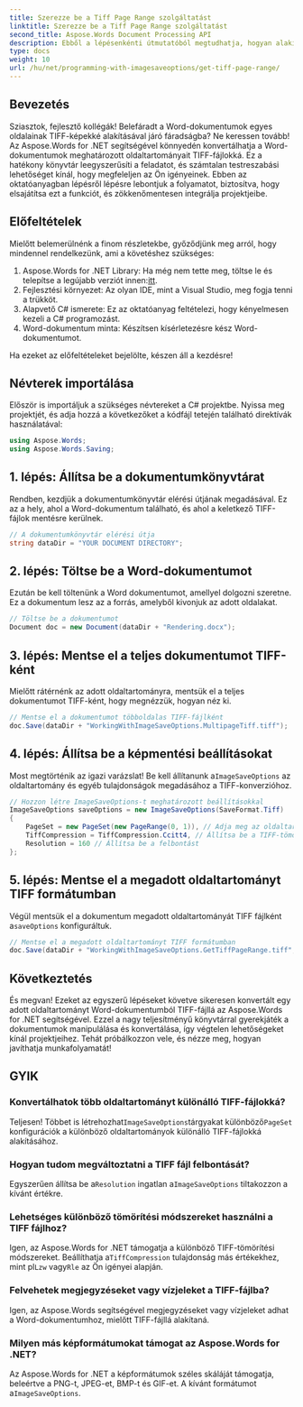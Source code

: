 ```yaml
---
title: Szerezze be a Tiff Page Range szolgáltatást
linktitle: Szerezze be a Tiff Page Range szolgáltatást
second_title: Aspose.Words Document Processing API
description: Ebből a lépésenkénti útmutatóból megtudhatja, hogyan alakíthat át bizonyos oldaltartományokat Word-dokumentumokból TIFF-fájlokká az Aspose.Words for .NET használatával.
type: docs
weight: 10
url: /hu/net/programming-with-imagesaveoptions/get-tiff-page-range/
---
```

## Bevezetés

Sziasztok, fejlesztő kollégák! Belefáradt a Word-dokumentumok egyes oldalainak TIFF-képekké alakításával járó fáradságba? Ne keressen tovább! Az Aspose.Words for .NET segítségével könnyedén konvertálhatja a Word-dokumentumok meghatározott oldaltartományait TIFF-fájlokká. Ez a hatékony könyvtár leegyszerűsíti a feladatot, és számtalan testreszabási lehetőséget kínál, hogy megfeleljen az Ön igényeinek. Ebben az oktatóanyagban lépésről lépésre lebontjuk a folyamatot, biztosítva, hogy elsajátítsa ezt a funkciót, és zökkenőmentesen integrálja projektjeibe.

## Előfeltételek

Mielőtt belemerülnénk a finom részletekbe, győződjünk meg arról, hogy mindennel rendelkezünk, ami a követéshez szükséges:

1.  Aspose.Words for .NET Library: Ha még nem tette meg, töltse le és telepítse a legújabb verziót innen:[itt](https://releases.aspose.com/words/net/).
2. Fejlesztési környezet: Az olyan IDE, mint a Visual Studio, meg fogja tenni a trükköt.
3. Alapvető C# ismerete: Ez az oktatóanyag feltételezi, hogy kényelmesen kezeli a C# programozást.
4. Word-dokumentum minta: Készítsen kísérletezésre kész Word-dokumentumot.

Ha ezeket az előfeltételeket bejelölte, készen áll a kezdésre!

## Névterek importálása

Először is importáljuk a szükséges névtereket a C# projektbe. Nyissa meg projektjét, és adja hozzá a következőket a kódfájl tetején található direktívák használatával:

```csharp
using Aspose.Words;
using Aspose.Words.Saving;
```

## 1. lépés: Állítsa be a dokumentumkönyvtárat

Rendben, kezdjük a dokumentumkönyvtár elérési útjának megadásával. Ez az a hely, ahol a Word-dokumentum található, és ahol a keletkező TIFF-fájlok mentésre kerülnek.

```csharp
// A dokumentumkönyvtár elérési útja
string dataDir = "YOUR DOCUMENT DIRECTORY";
```

## 2. lépés: Töltse be a Word-dokumentumot

Ezután be kell töltenünk a Word dokumentumot, amellyel dolgozni szeretne. Ez a dokumentum lesz az a forrás, amelyből kivonjuk az adott oldalakat.

```csharp
// Töltse be a dokumentumot
Document doc = new Document(dataDir + "Rendering.docx");
```

## 3. lépés: Mentse el a teljes dokumentumot TIFF-ként

Mielőtt rátérnénk az adott oldaltartományra, mentsük el a teljes dokumentumot TIFF-ként, hogy megnézzük, hogyan néz ki.

```csharp
// Mentse el a dokumentumot többoldalas TIFF-fájlként
doc.Save(dataDir + "WorkingWithImageSaveOptions.MultipageTiff.tiff");
```

## 4. lépés: Állítsa be a képmentési beállításokat

Most megtörténik az igazi varázslat! Be kell állítanunk a`ImageSaveOptions` az oldaltartomány és egyéb tulajdonságok megadásához a TIFF-konverzióhoz.

```csharp
// Hozzon létre ImageSaveOptions-t meghatározott beállításokkal
ImageSaveOptions saveOptions = new ImageSaveOptions(SaveFormat.Tiff)
{
    PageSet = new PageSet(new PageRange(0, 1)), // Adja meg az oldaltartományt
    TiffCompression = TiffCompression.Ccitt4, // Állítsa be a TIFF-tömörítést
    Resolution = 160 // Állítsa be a felbontást
};
```

## 5. lépés: Mentse el a megadott oldaltartományt TIFF formátumban

 Végül mentsük el a dokumentum megadott oldaltartományát TIFF fájlként a`saveOptions` konfiguráltuk.

```csharp
// Mentse el a megadott oldaltartományt TIFF formátumban
doc.Save(dataDir + "WorkingWithImageSaveOptions.GetTiffPageRange.tiff", saveOptions);
```

## Következtetés

És megvan! Ezeket az egyszerű lépéseket követve sikeresen konvertált egy adott oldaltartományt Word-dokumentumból TIFF-fájllá az Aspose.Words for .NET segítségével. Ezzel a nagy teljesítményű könyvtárral gyerekjáték a dokumentumok manipulálása és konvertálása, így végtelen lehetőségeket kínál projektjeihez. Tehát próbálkozzon vele, és nézze meg, hogyan javíthatja munkafolyamatát!

## GYIK

### Konvertálhatok több oldaltartományt különálló TIFF-fájlokká?

 Teljesen! Többet is létrehozhat`ImageSaveOptions`tárgyakat különböző`PageSet` konfigurációk a különböző oldaltartományok különálló TIFF-fájlokká alakításához.

### Hogyan tudom megváltoztatni a TIFF fájl felbontását?

 Egyszerűen állítsa be a`Resolution` ingatlan a`ImageSaveOptions` tiltakozzon a kívánt értékre.

### Lehetséges különböző tömörítési módszereket használni a TIFF fájlhoz?

 Igen, az Aspose.Words for .NET támogatja a különböző TIFF-tömörítési módszereket. Beállíthatja a`TiffCompression` tulajdonság más értékekhez, mint pl`Lzw` vagy`Rle` az Ön igényei alapján.

### Felvehetek megjegyzéseket vagy vízjeleket a TIFF-fájlba?

Igen, az Aspose.Words segítségével megjegyzéseket vagy vízjeleket adhat a Word-dokumentumhoz, mielőtt TIFF-fájllá alakítaná.

### Milyen más képformátumokat támogat az Aspose.Words for .NET?

 Az Aspose.Words for .NET a képformátumok széles skáláját támogatja, beleértve a PNG-t, JPEG-et, BMP-t és GIF-et. A kívánt formátumot a`ImageSaveOptions`.